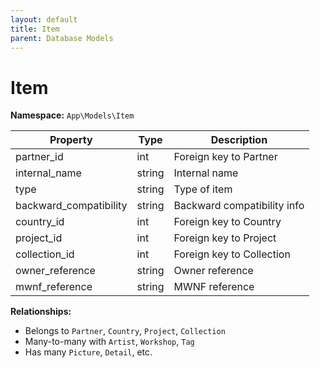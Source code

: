 ```yaml
---
layout: default
title: Item
parent: Database Models
---
```


# Item

**Namespace:** `App\Models\Item`

| Property               | Type   | Description                 |
| ---------------------- | ------ | --------------------------- |
| partner_id             | int    | Foreign key to Partner      |
| internal_name          | string | Internal name               |
| type                   | string | Type of item                |
| backward_compatibility | string | Backward compatibility info |
| country_id             | int    | Foreign key to Country      |
| project_id             | int    | Foreign key to Project      |
| collection_id          | int    | Foreign key to Collection   |
| owner_reference        | string | Owner reference             |
| mwnf_reference         | string | MWNF reference              |

**Relationships:**

- Belongs to `Partner`, `Country`, `Project`, `Collection`
- Many-to-many with `Artist`, `Workshop`, `Tag`
- Has many `Picture`, `Detail`, etc.
